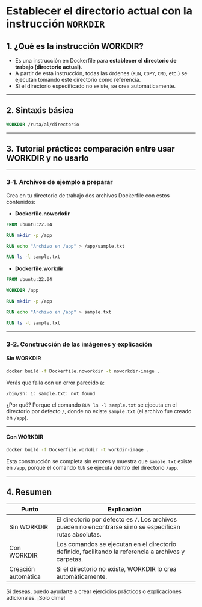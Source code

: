 # Establecer el directorio actual con la instrucción `WORKDIR`

## 1. ¿Qué es la instrucción WORKDIR?

* Es una instrucción en Dockerfile para **establecer el directorio de trabajo (directorio actual)**.
* A partir de esta instrucción, todas las órdenes (`RUN`, `COPY`, `CMD`, etc.) se ejecutan tomando este directorio como referencia.
* Si el directorio especificado no existe, se crea automáticamente.

---

## 2. Sintaxis básica

```dockerfile
WORKDIR /ruta/al/directorio
```

---

## 3. Tutorial práctico: comparación entre usar WORKDIR y no usarlo

---

### 3-1. Archivos de ejemplo a preparar

Crea en tu directorio de trabajo dos archivos Dockerfile con estos contenidos:

* **Dockerfile.noworkdir**

```dockerfile
FROM ubuntu:22.04

RUN mkdir -p /app

RUN echo "Archivo en /app" > /app/sample.txt

RUN ls -l sample.txt
```

* **Dockerfile.workdir**

```dockerfile
FROM ubuntu:22.04

WORKDIR /app

RUN mkdir -p /app

RUN echo "Archivo en /app" > sample.txt

RUN ls -l sample.txt
```

---

### 3-2. Construcción de las imágenes y explicación

#### Sin WORKDIR

```bash
docker build -f Dockerfile.noworkdir -t noworkdir-image .
```

Verás que falla con un error parecido a:

```
/bin/sh: 1: sample.txt: not found
```

¿Por qué? Porque el comando `RUN ls -l sample.txt` se ejecuta en el directorio por defecto `/`, donde no existe `sample.txt` (el archivo fue creado en `/app`).

---

#### Con WORKDIR

```bash
docker build -f Dockerfile.workdir -t workdir-image .
```

Esta construcción se completa sin errores y muestra que `sample.txt` existe en `/app`, porque el comando `RUN` se ejecuta dentro del directorio `/app`.

---

## 4. Resumen

| Punto               | Explicación                                                                                                |
| ------------------- | ---------------------------------------------------------------------------------------------------------- |
| Sin WORKDIR         | El directorio por defecto es `/`. Los archivos pueden no encontrarse si no se especifican rutas absolutas. |
| Con WORKDIR         | Los comandos se ejecutan en el directorio definido, facilitando la referencia a archivos y carpetas.       |
| Creación automática | Si el directorio no existe, WORKDIR lo crea automáticamente.                                               |


Si deseas, puedo ayudarte a crear ejercicios prácticos o explicaciones adicionales. ¡Solo dime!
